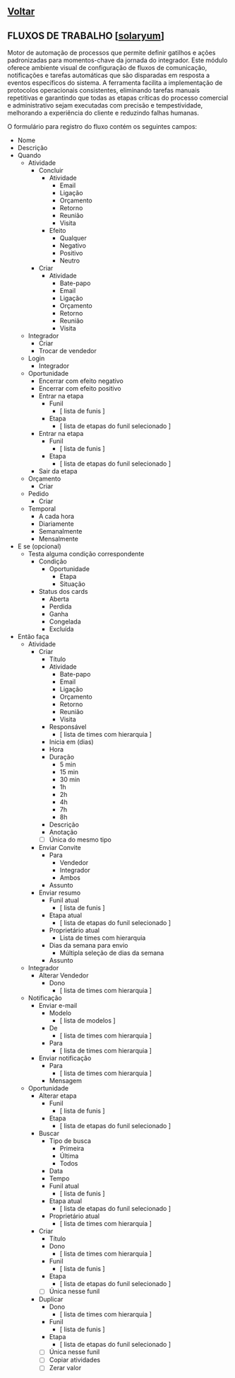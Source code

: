 [Voltar](README.md)
---

## FLUXOS DE TRABALHO [[solaryum](https://sandbox.solaryum.com.br/fotus-yfe/configuracoes/workflows)]

Motor de automação de processos que permite definir gatilhos e ações padronizadas para momentos-chave da jornada do
integrador. Este módulo oferece ambiente visual de configuração de fluxos de comunicação, notificações e tarefas
automáticas que são disparadas em resposta a eventos específicos do sistema. A ferramenta facilita a implementação de
protocolos operacionais consistentes, eliminando tarefas manuais repetitivas e garantindo que todas as etapas críticas
do processo comercial e administrativo sejam executadas com precisão e tempestividade, melhorando a experiência do
cliente e reduzindo falhas humanas.

O formulário para registro do fluxo contém os seguintes campos:

- Nome
- Descrição
- Quando
    - Atividade
        - Concluir
            - Atividade
                - Email
                - Ligação
                - Orçamento
                - Retorno
                - Reunião
                - Visita
            - Efeito
                - Qualquer
                - Negativo
                - Positivo
                - Neutro
        - Criar
            - Atividade
                - Bate-papo
                - Email
                - Ligação
                - Orçamento
                - Retorno
                - Reunião
                - Visita
    - Integrador
        - Criar
        - Trocar de vendedor
    - Login
        - Integrador
    - Oportunidade
        - Encerrar com efeito negativo
        - Encerrar com efeito positivo
        - Entrar na etapa
            - Funil
                - [ lista de funis ]
            - Etapa
                - [ lista de etapas do funil selecionado ]
        - Entrar na etapa
            - Funil
                - [ lista de funis ]
            - Etapa
                - [ lista de etapas do funil selecionado ]
        - Sair da etapa
    - Orçamento
        - Criar
    - Pedido
        - Criar
    - Temporal
        - A cada hora
        - Diariamente
        - Semanalmente
        - Mensalmente
- E se (opcional)
    - Testa alguma condição correspondente
        - Condição
            - Oportunidade
                - Etapa
                - Situação
        - Status dos cards
            - Aberta
            - Perdida
            - Ganha
            - Congelada
            - Excluída
- Então faça
    - Atividade
        - Criar
            - Título
            - Atividade
                - Bate-papo
                - Email
                - Ligação
                - Orçamento
                - Retorno
                - Reunião
                - Visita
            - Responsável
                - [ lista de times com hierarquia ]
            - Inicia em (dias)
            - Hora
            - Duração
                - 5 min
                - 15 min
                - 30 min
                - 1h
                - 2h
                - 4h
                - 7h
                - 8h
            - Descrição
            - Anotação
            - [ ] Única do mesmo tipo
        - Enviar Convite
            - Para
                - Vendedor
                - Integrador
                - Ambos
            - Assunto
        - Enviar resumo
            - Funil atual
                - [ lista de funis ]
            - Etapa atual
                - [ lista de etapas do funil selecionado ]
            - Proprietário atual
                - Lista de times com hierarquia
            - Dias da semana para envio
                - Múltipla seleção de dias da semana
            - Assunto
    - Integrador
        - Alterar Vendedor
            - Dono
                - [ lista de times com hierarquia ]
    - Notificação
        - Enviar e-mail
            - Modelo
                - [ lista de modelos ]
            - De
                - [ lista de times com hierarquia ]
            - Para
                - [ lista de times com hierarquia ]
        - Enviar notificação
            - Para
                - [ lista de times com hierarquia ]
            - Mensagem
    - Oportunidade
        - Alterar etapa
            - Funil
                - [ lista de funis ]
            - Etapa
                - [ lista de etapas do funil selecionado ]
        - Buscar
            - Tipo de busca
                - Primeira
                - Última
                - Todos
            - Data
            - Tempo
            - Funil atual
                - [ lista de funis ]
            - Etapa atual
                - [ lista de etapas do funil selecionado ]
            - Proprietário atual
                - [ lista de times com hierarquia ]
        - Criar
            - Título
            - Dono
                - [ lista de times com hierarquia ]
            - Funil
                - [ lista de funis ]
            - Etapa
                - [ lista de etapas do funil selecionado ]
            - [ ] Única nesse funil
        - Duplicar
            - Dono
                - [ lista de times com hierarquia ]
            - Funil
                - [ lista de funis ]
            - Etapa
                - [ lista de etapas do funil selecionado ]
            - [ ] Única nesse funil
            - [ ] Copiar atividades
            - [ ] Zerar valor
